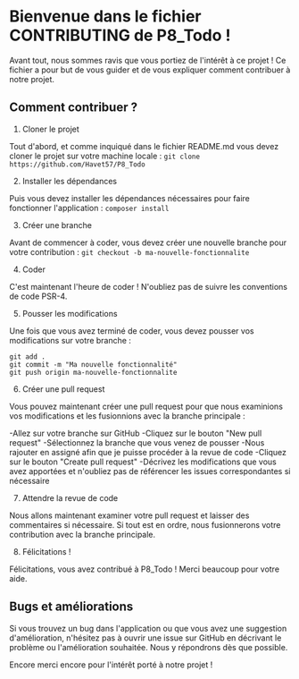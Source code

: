 # Bienvenue dans le fichier CONTRIBUTING de P8_Todo !

Avant tout, nous sommes ravis que vous portiez de l'intérêt à ce projet ! Ce fichier a pour but de vous guider et de vous expliquer comment contribuer à notre projet.

## Comment contribuer ?

1. Cloner le projet

Tout d'abord, et comme inquiqué dans le fichier README.md vous devez cloner le projet sur votre machine locale :
``` git clone https://github.com/Havet57/P8_Todo ```

2. Installer les dépendances

Puis vous devez installer les dépendances nécessaires pour faire fonctionner l'application :
``` composer install ```

3. Créer une branche

Avant de commencer à coder, vous devez créer une nouvelle branche pour votre contribution :
``` git checkout -b ma-nouvelle-fonctionnalite ```

4. Coder

C'est maintenant l'heure de coder ! N'oubliez pas de suivre les conventions de code PSR-4.

5. Pousser les modifications

Une fois que vous avez terminé de coder, vous devez pousser vos modifications sur votre branche :
``` 
git add .
git commit -m "Ma nouvelle fonctionnalité"
git push origin ma-nouvelle-fonctionnalite
 ```
 
 6. Créer une pull request

Vous pouvez maintenant créer une pull request pour que nous examinions vos modifications et les fusionnions avec la branche principale :

-Allez sur votre branche sur GitHub
-Cliquez sur le bouton "New pull request"
-Sélectionnez la branche que vous venez de pousser
-Nous rajouter en assigné afin que je puisse procéder à la revue de code
-Cliquez sur le bouton "Create pull request"
-Décrivez les modifications que vous avez apportées et n'oubliez pas de référencer les issues correspondantes si nécessaire

7. Attendre la revue de code

Nous allons maintenant examiner votre pull request et laisser des commentaires si nécessaire. Si tout est en ordre, nous fusionnerons votre contribution avec la branche principale.

8. Félicitations !

Félicitations, vous avez contribué à P8_Todo ! Merci beaucoup pour votre aide.

## Bugs et améliorations

Si vous trouvez un bug dans l'application ou que vous avez une suggestion d'amélioration, n'hésitez pas à ouvrir une issue sur GitHub en décrivant le problème ou l'amélioration souhaitée. Nous y répondrons dès que possible.

Encore merci encore pour l'intérêt porté à notre projet !

